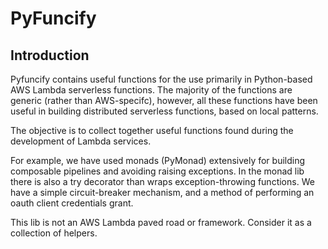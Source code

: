 # PyFuncify

## Introduction

Pyfuncify contains useful functions for the use primarily in Python-based AWS Lambda serverless functions.  The majority of the functions are generic (rather than AWS-specifc), however, all these functions have been useful in building distributed serverless functions, based on local patterns.

The objective is to collect together useful functions found during the development of Lambda services.

For example, we have used monads (PyMonad) extensively for building composable pipelines and avoiding raising exceptions.  In the monad lib there is also a try decorator than wraps exception-throwing functions.  We have a simple circuit-breaker mechanism, and a method of performing an oauth client credentials grant.

This lib is not an AWS Lambda paved road or framework.  Consider it as a collection of helpers.